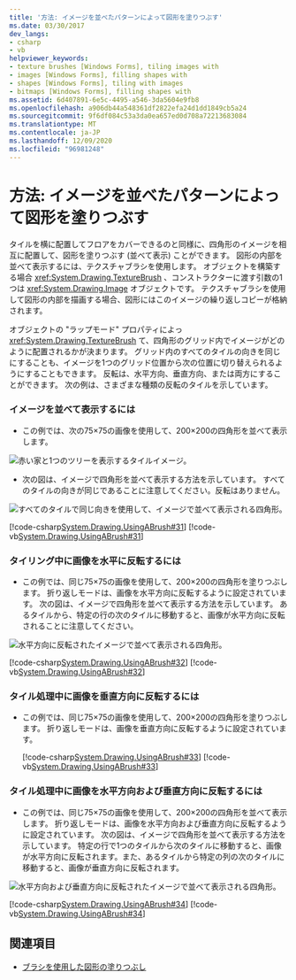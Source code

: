 ```yaml
---
title: '方法: イメージを並べたパターンによって図形を塗りつぶす'
ms.date: 03/30/2017
dev_langs:
- csharp
- vb
helpviewer_keywords:
- texture brushes [Windows Forms], tiling images with
- images [Windows Forms], filling shapes with
- shapes [Windows Forms], tiling with images
- bitmaps [Windows Forms], filling shapes with
ms.assetid: 6d407891-6e5c-4495-a546-3da5604e9fb8
ms.openlocfilehash: a906db44a548361df2822efa24d1dd1849cb5a24
ms.sourcegitcommit: 9f6df084c53a3da0ea657ed0d708a72213683084
ms.translationtype: MT
ms.contentlocale: ja-JP
ms.lasthandoff: 12/09/2020
ms.locfileid: "96981248"
---
```

# <a name="how-to-tile-a-shape-with-an-image"></a>方法: イメージを並べたパターンによって図形を塗りつぶす
タイルを横に配置してフロアをカバーできるのと同様に、四角形のイメージを相互に配置して、図形を塗りつぶす (並べて表示) ことができます。 図形の内部を並べて表示するには、テクスチャブラシを使用します。 オブジェクトを構築する場合 <xref:System.Drawing.TextureBrush> 、コンストラクターに渡す引数の1つは <xref:System.Drawing.Image> オブジェクトです。 テクスチャブラシを使用して図形の内部を描画する場合、図形にはこのイメージの繰り返しコピーが格納されます。  
  
 オブジェクトの "ラップモード" プロパティによっ <xref:System.Drawing.TextureBrush> て、四角形のグリッド内でイメージがどのように配置されるかが決まります。 グリッド内のすべてのタイルの向きを同じにすることも、イメージを1つのグリッド位置から次の位置に切り替えられるようにすることもできます。 反転は、水平方向、垂直方向、または両方にすることができます。 次の例は、さまざまな種類の反転のタイルを示しています。  
  
### <a name="to-tile-an-image"></a>イメージを並べて表示するには  
  
- この例では、次の75×75の画像を使用して、200×200の四角形を並べて表示します。  
  
 ![赤い家と1つのツリーを表示するタイルイメージ。](./media/how-to-tile-a-shape-with-an-image/rectangle-tile-200x200.gif)  
  
- 次の図は、イメージで四角形を並べて表示する方法を示しています。 すべてのタイルの向きが同じであることに注意してください。反転はありません。  
  
 ![すべてのタイルで同じ向きを使用して、イメージで並べて表示される四角形。](./media/how-to-tile-a-shape-with-an-image/rectangle-tiled-image-no-flip.gif)  
  
 [!code-csharp[System.Drawing.UsingABrush#31](~/samples/snippets/csharp/VS_Snippets_Winforms/System.Drawing.UsingABrush/CS/Class1.cs#31)]
 [!code-vb[System.Drawing.UsingABrush#31](~/samples/snippets/visualbasic/VS_Snippets_Winforms/System.Drawing.UsingABrush/VB/Class1.vb#31)]  
  
### <a name="to-flip-an-image-horizontally-while-tiling"></a>タイリング中に画像を水平に反転するには  
  
- この例では、同じ75×75の画像を使用して、200×200の四角形を塗りつぶします。 折り返しモードは、画像を水平方向に反転するように設定されています。 次の図は、イメージで四角形を並べて表示する方法を示しています。 あるタイルから、特定の行の次のタイルに移動すると、画像が水平方向に反転されることに注意してください。  
  
 ![水平方向に反転されたイメージで並べて表示される四角形。](./media/how-to-tile-a-shape-with-an-image/rectangle-tiled-image-horizontal-flip.gif)  
  
 [!code-csharp[System.Drawing.UsingABrush#32](~/samples/snippets/csharp/VS_Snippets_Winforms/System.Drawing.UsingABrush/CS/Class1.cs#32)]
 [!code-vb[System.Drawing.UsingABrush#32](~/samples/snippets/visualbasic/VS_Snippets_Winforms/System.Drawing.UsingABrush/VB/Class1.vb#32)]  
  
### <a name="to-flip-an-image-vertically-while-tiling"></a>タイル処理中に画像を垂直方向に反転するには  
  
- この例では、同じ75×75の画像を使用して、200×200の四角形を塗りつぶします。 折り返しモードは、画像を垂直方向に反転するように設定されています。  
  
     [!code-csharp[System.Drawing.UsingABrush#33](~/samples/snippets/csharp/VS_Snippets_Winforms/System.Drawing.UsingABrush/CS/Class1.cs#33)]
     [!code-vb[System.Drawing.UsingABrush#33](~/samples/snippets/visualbasic/VS_Snippets_Winforms/System.Drawing.UsingABrush/VB/Class1.vb#33)]  
  
### <a name="to-flip-an-image-horizontally-and-vertically-while-tiling"></a>タイル処理中に画像を水平方向および垂直方向に反転するには  
  
- この例では、同じ75×75の画像を使用して、200×200の四角形を並べて表示します。 折り返しモードは、画像を水平方向および垂直方向に反転するように設定されています。 次の図は、イメージで四角形を並べて表示する方法を示しています。 特定の行で1つのタイルから次のタイルに移動すると、画像が水平方向に反転されます。また、あるタイルから特定の列の次のタイルに移動すると、画像が垂直方向に反転されます。  
  
 ![水平方向および垂直方向に反転されたイメージで並べて表示される四角形。](./media/how-to-tile-a-shape-with-an-image/rectangle-tiled-image-horizontal-vertical-flip.gif)  
  
 [!code-csharp[System.Drawing.UsingABrush#34](~/samples/snippets/csharp/VS_Snippets_Winforms/System.Drawing.UsingABrush/CS/Class1.cs#34)]
 [!code-vb[System.Drawing.UsingABrush#34](~/samples/snippets/visualbasic/VS_Snippets_Winforms/System.Drawing.UsingABrush/VB/Class1.vb#34)]  
  
## <a name="see-also"></a>関連項目

- [ブラシを使用した図形の塗りつぶし](using-a-brush-to-fill-shapes.md)
